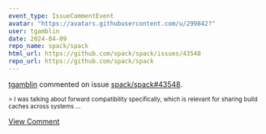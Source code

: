 ```yaml
---
event_type: IssueCommentEvent
avatar: "https://avatars.githubusercontent.com/u/299842?"
user: tgamblin
date: 2024-04-09
repo_name: spack/spack
html_url: https://github.com/spack/spack/issues/43548
repo_url: https://github.com/spack/spack
---
```


<a href='https://github.com/tgamblin' target='_blank'>tgamblin</a> commented on issue <a href='https://github.com/spack/spack/issues/43548' target='_blank'>spack/spack#43548</a>.

<small>> I was talking about forward compatibility specifically, which is relevant for sharing build caches across systems...</small>

<a href='https://github.com/spack/spack/issues/43548' target='_blank'>View Comment</a>